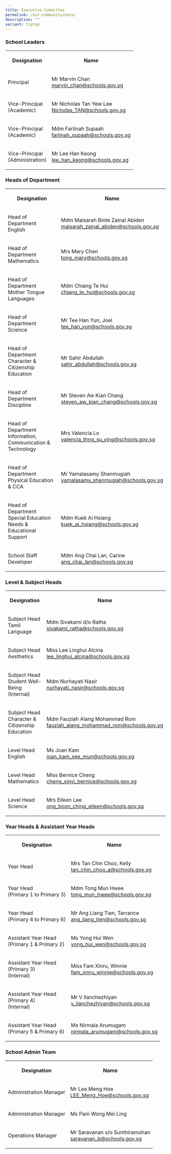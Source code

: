 ```yaml
---
title: Executive Committee
permalink: /our-community/exco/
description: ""
variant: tiptap
---
```

<h3><strong>School Leaders</strong></h3><table><tbody><tr><th rowspan="1" colspan="1"><p>Designation</p></th><th rowspan="1" colspan="1"><p>Name</p></th></tr><tr><td rowspan="1" colspan="1"><p>Principal</p></td><td rowspan="1" colspan="1"><p>Mr Marvin Chan<br><a href="mailto:marvin_chan@schools.gov.sg" rel="noopener noreferrer nofollow" target="_blank">marvin_chan@schools.gov.sg</a></p></td></tr><tr><td rowspan="1" colspan="1"><p>Vice-Principal<br>(Academic)</p></td><td rowspan="1" colspan="1"><p>Mr Nicholas Tan Yew Lee<br><a href="mailto:Nicholas_TAN@schools.gov.sg" rel="noopener noreferrer nofollow" target="_blank">Nicholas_TAN@schools.gov.sg</a></p></td></tr><tr><td rowspan="1" colspan="1"><p>Vice-Principal<br>(Academic)</p></td><td rowspan="1" colspan="1"><p>Mdm Farlinah Supaah<br><a href="mailto:farlinah_supaah@schools.gov.sg" rel="noopener noreferrer nofollow" target="_blank">farlinah_supaah@schools.gov.sg</a></p></td></tr><tr><td rowspan="1" colspan="1"><p>Vice-Principal<br>(Administration)</p></td><td rowspan="1" colspan="1"><p>Mr Lee Han Keong<br><a href="mailto:lee_han_keong@schools.gov.sg" rel="noopener noreferrer nofollow" target="_blank">lee_han_keong@schools.gov.sg</a></p></td></tr></tbody></table><h3><strong>Heads of Department</strong></h3><table><tbody><tr><th rowspan="1" colspan="1"><p>Designation</p></th><th rowspan="1" colspan="1"><p>Name</p></th></tr><tr><td rowspan="1" colspan="1"><p>Head of Department<br>English</p></td><td rowspan="1" colspan="1"><p>Mdm Maisarah Binte Zainal Abiden<br><a href="mailto:maisarah_zainal_abiden@schools.gov.sg" rel="noopener noreferrer nofollow" target="_blank">maisarah_zainal_abiden@schools.gov.sg</a></p></td></tr><tr><td rowspan="1" colspan="1"><p>Head of Department<br>Mathematics</p></td><td rowspan="1" colspan="1"><p>Mrs Mary Chen<br><a href="mailto:tong_mary@schools.gov.sg" rel="noopener noreferrer nofollow" target="_blank">tong_mary@schools.gov.sg</a></p></td></tr><tr><td rowspan="1" colspan="1"><p>Head of Department<br>Mother Tongue Languages</p></td><td rowspan="1" colspan="1"><p>Mdm Chiang Te Hui<br><a href="mailto:chiang_te_hui@schools.gov.sg" rel="noopener noreferrer nofollow" target="_blank">chiang_te_hui@schools.gov.sg</a></p></td></tr><tr><td rowspan="1" colspan="1"><p>Head of Department<br>Science</p></td><td rowspan="1" colspan="1"><p>Mr Tee Han Yun, Joel<br><a href="mailto:tee_han_yun@schools.gov.sg" rel="noopener noreferrer nofollow" target="_blank">tee_han_yun@schools.gov.sg</a></p></td></tr><tr><td rowspan="1" colspan="1"><p>Head of Department<br>Character &amp; Citizenship Education</p></td><td rowspan="1" colspan="1"><p>Mr Sahir Abdullah<br><a href="mailto:sahir_abdullah@schools.gov.sg" rel="noopener noreferrer nofollow" target="_blank">sahir_abdullah@schools.gov.sg</a></p></td></tr><tr><td rowspan="1" colspan="1"><p>Head of Department<br>Discipline</p></td><td rowspan="1" colspan="1"><p>Mr Steven Aw Kian Chang<br><a href="mailto:steven_aw_kian_chang@schools.gov.sg" rel="noopener noreferrer nofollow" target="_blank">steven_aw_kian_chang@schools.gov.sg</a></p></td></tr><tr><td rowspan="1" colspan="1"><p>Head of Department<br>Information, Communication &amp; Technology</p></td><td rowspan="1" colspan="1"><p>Mrs Valencia Lo<br><a href="mailto:valencia_thng_su_ying@schools.gov.sg" rel="noopener noreferrer nofollow" target="_blank">valencia_thng_su_ying@schools.gov.sg</a></p></td></tr><tr><td rowspan="1" colspan="1"><p>Head of Department<br>Physical Education &amp; CCA</p></td><td rowspan="1" colspan="1"><p>Mr Yamalasamy Shanmugiah<br><a href="mailto:yamalasamy_shanmugiah@schools.gov.sg" rel="noopener noreferrer nofollow" target="_blank">yamalasamy_shanmugiah@schools.gov.sg</a></p></td></tr><tr><td rowspan="1" colspan="1"><p>Head of Department<br>Special Education Needs &amp; Educational Support</p></td><td rowspan="1" colspan="1"><p>Mdm Kuek Ai Hsiang<br><a href="mailto:kuek_ai_hsiang@schools.gov.sg" rel="noopener noreferrer nofollow" target="_blank">kuek_ai_hsiang@schools.gov.sg</a></p></td></tr><tr><td rowspan="1" colspan="1"><p>School Staff Developer</p></td><td rowspan="1" colspan="1"><p>Mdm Ang Chai Lan, Carine<br><a href="mailto:ang_chai_lan@schools.gov.sg" rel="noopener noreferrer nofollow" target="_blank">ang_chai_lan@schools.gov.sg</a></p></td></tr></tbody></table><h3><strong>Level &amp; Subject Heads</strong></h3><table><tbody><tr><th rowspan="1" colspan="1"><p>Designation</p></th><th rowspan="1" colspan="1"><p>Name</p></th></tr><tr><td rowspan="1" colspan="1"><p>Subject Head<br>Tamil Language</p></td><td rowspan="1" colspan="1"><p>Mdm Sivakami d/o Ratha<br><a href="mailto:sivakami_ratha@schools.gov.sg" rel="noopener noreferrer nofollow" target="_blank">sivakami_ratha@schools.gov.sg</a></p></td></tr><tr><td rowspan="1" colspan="1"><p>Subject Head<br>Aesthetics</p></td><td rowspan="1" colspan="1"><p>Miss Lee Linghui Alcina<br><a href="mailto:lee_linghui_alcina@schools.gov.sg" rel="noopener noreferrer nofollow" target="_blank">lee_linghui_alcina@schools.gov.sg</a></p></td></tr><tr><td rowspan="1" colspan="1"><p>Subject Head<br>Student Well-Being (Internal)</p></td><td rowspan="1" colspan="1"><p>Mdm Nurhayati Nasir<br><a href="mailto:nurhayati_nasir@schools.gov.sg" rel="noopener noreferrer nofollow" target="_blank">nurhayati_nasir@schools.gov.sg</a></p></td></tr><tr><td rowspan="1" colspan="1"><p>Subject Head<br>Character &amp; Citizenship Education</p></td><td rowspan="1" colspan="1"><p>Mdm Fauziah Alang Mohammad Rom<br><a href="mailto:fauziah_alang_mohammad_rom@schools.gov.sg" rel="noopener noreferrer nofollow" target="_blank">fauziah_alang_mohammad_rom@schools.gov.sg</a></p></td></tr><tr><td rowspan="1" colspan="1"><p>Level Head<br>English</p></td><td rowspan="1" colspan="1"><p>Ms Joan Kam<br><a href="mailto:joan_kam_see_mun@schools.gov.sg" rel="noopener noreferrer nofollow" target="_blank">joan_kam_see_mun@schools.gov.sg</a></p></td></tr><tr><td rowspan="1" colspan="1"><p>Level Head<br>Mathematics</p></td><td rowspan="1" colspan="1"><p>Miss Bernice Cheng<br><a href="mailto:cheng_xinyi_bernice@schools.gov.sg" rel="noopener noreferrer nofollow" target="_blank">cheng_xinyi_bernice@schools.gov.sg</a></p></td></tr><tr><td rowspan="1" colspan="1"><p>Level Head<br>Science</p></td><td rowspan="1" colspan="1"><p>Mrs Eileen Lee<br><a href="mailto:ong_boon_ching_eileen@schools.gov.sg" rel="noopener noreferrer nofollow" target="_blank">ong_boon_ching_eileen@schools.gov.sg</a></p></td></tr></tbody></table><h3><strong>Year Heads &amp; Assistant Year Heads</strong></h3><table><tbody><tr><th rowspan="1" colspan="1"><p>Designation</p></th><th rowspan="1" colspan="1"><p>Name</p></th></tr><tr><td rowspan="1" colspan="1"><p>Year Head</p></td><td rowspan="1" colspan="1"><p>Mrs Tan Chin Choo, Kelly<br><a href="mailto:tan_chin_choo_a@schools.gov.sg" rel="noopener noreferrer nofollow" target="_blank">tan_chin_choo_a@schools.gov.sg</a></p></td></tr><tr><td rowspan="1" colspan="1"><p>Year Head<br>(Primary 1 to Primary 3)</p></td><td rowspan="1" colspan="1"><p>Mdm Tong Mun Hwee<br><a href="mailto:tong_mun_hwee@schools.gov.sg" rel="noopener noreferrer nofollow" target="_blank">tong_mun_hwee@schools.gov.sg</a></p></td></tr><tr><td rowspan="1" colspan="1"><p>Year Head<br>(Primary 4 to Primary 6)</p></td><td rowspan="1" colspan="1"><p>Mr Ang Liang Tien, Terrance<br><a href="mailto:ang_liang_tien@schools.gov.sg" rel="noopener noreferrer nofollow" target="_blank">ang_liang_tien@schools.gov.sg</a></p></td></tr><tr><td rowspan="1" colspan="1"><p>Assistant Year Head<br>(Primary 1 &amp; Primary 2)</p></td><td rowspan="1" colspan="1"><p>Ms Yong Hui Wen<br><a href="mailto:yong_hui_wen@schools.gov.sg" rel="noopener noreferrer nofollow" target="_blank">yong_hui_wen@schools.gov.sg</a></p></td></tr><tr><td rowspan="1" colspan="1"><p>Assistant Year Head<br>(Primary 3)<br>(Internal)</p></td><td rowspan="1" colspan="1"><p>Miss Fam Xinru, Winnie<br><a href="mailto:fam_xinru_winnie@schools.gov.sg" rel="noopener noreferrer nofollow" target="_blank">fam_xinru_winnie@schools.gov.sg</a></p></td></tr><tr><td rowspan="1" colspan="1"><p>Assistant Year Head<br>(Primary 4)<br>(Internal)</p></td><td rowspan="1" colspan="1"><p>Mr V Ilanchezhiyan<br><a href="mailto:v_ilanchezhiyan@schools.gov.sg" rel="noopener noreferrer nofollow" target="_blank">v_ilanchezhiyan@schools.gov.sg</a></p></td></tr><tr><td rowspan="1" colspan="1"><p>Assistant Year Head<br>(Primary 5 &amp; Primary 6)</p></td><td rowspan="1" colspan="1"><p>Ms Nirmala Arumugam<br><a href="mailto:nirmala_arumugam@schools.gov.sg" rel="noopener noreferrer nofollow" target="_blank">nirmala_arumugam@schools.gov.sg</a></p></td></tr></tbody></table><h3><strong>School Admin Team</strong></h3><table><tbody><tr><th rowspan="1" colspan="1"><p>Designation</p></th><th rowspan="1" colspan="1"><p>Name</p></th></tr><tr><td rowspan="1" colspan="1"><p>Administration Manager</p></td><td rowspan="1" colspan="1"><p>Mr Lee Meng Hoe<br><a href="mailto:LEE_Meng_Hoe@schools.gov.sg" rel="noopener noreferrer nofollow" target="_blank">LEE_Meng_Hoe@schools.gov.sg</a></p></td></tr><tr><td rowspan="1" colspan="1"><p>Administration Manager</p></td><td rowspan="1" colspan="1"><p>Ms Pam Wong Mei Ling</p></td></tr><tr><td rowspan="1" colspan="1"><p>Operations Manager</p></td><td rowspan="1" colspan="1"><p>Mr Saravanan s/o Sunthiramohan<br><a href="mailto:saravanan_b@schools.gov.sg" rel="noopener noreferrer nofollow" target="_blank">saravanan_b@schools.gov.sg</a></p></td></tr></tbody></table><p></p>